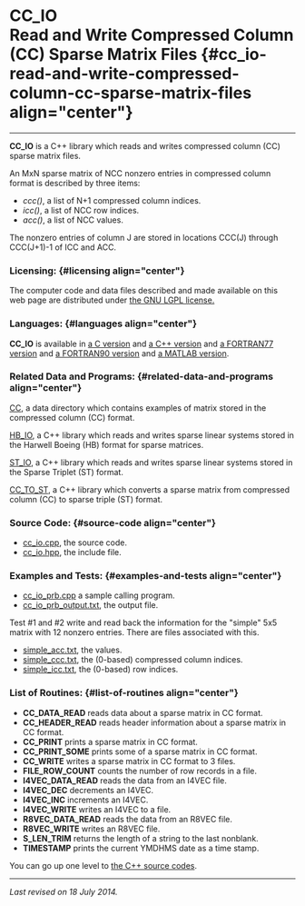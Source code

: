CC\_IO\
Read and Write Compressed Column (CC) Sparse Matrix Files {#cc_io-read-and-write-compressed-column-cc-sparse-matrix-files align="center"}
=========================================================

------------------------------------------------------------------------

**CC\_IO** is a C++ library which reads and writes compressed column
(CC) sparse matrix files.

An MxN sparse matrix of NCC nonzero entries in compressed column format
is described by three items:

-   *ccc()*, a list of N+1 compressed column indices.
-   *icc()*, a list of NCC row indices.
-   *acc()*, a list of NCC values.

The nonzero entries of column J are stored in locations CCC(J) through
CCC(J+1)-1 of ICC and ACC.

### Licensing: {#licensing align="center"}

The computer code and data files described and made available on this
web page are distributed under [the GNU LGPL
license.](../../txt/gnu_lgpl.txt)

### Languages: {#languages align="center"}

**CC\_IO** is available in [a C version](../../c_src/cc_io/cc_io.md)
and [a C++ version](../../master/cc_io/cc_io.md) and [a FORTRAN77
version](../../f77_src/cc_io/cc_io.md) and [a FORTRAN90
version](../../f_src/cc_io/cc_io.md) and [a MATLAB
version](../../m_src/cc_io/cc_io.md).

### Related Data and Programs: {#related-data-and-programs align="center"}

[CC](../../data/cc/cc.md), a data directory which contains examples of
matrix stored in the compressed column (CC) format.

[HB\_IO](../../master/hb_io/hb_io.md), a C++ library which reads and
writes sparse linear systems stored in the Harwell Boeing (HB) format
for sparse matrices.

[ST\_IO](../../master/st_io/st_io.md), a C++ library which reads and
writes sparse linear systems stored in the Sparse Triplet (ST) format.

[CC\_TO\_ST](../../master/cc_to_st/cc_to_st.md), a C++ library which
converts a sparse matrix from compressed column (CC) to sparse triple
(ST) format.

### Source Code: {#source-code align="center"}

-   [cc\_io.cpp](cc_io.cpp), the source code.
-   [cc\_io.hpp](cc_io.hpp), the include file.

### Examples and Tests: {#examples-and-tests align="center"}

-   [cc\_io\_prb.cpp](cc_io_prb.cpp) a sample calling program.
-   [cc\_io\_prb\_output.txt](cc_io_prb_output.txt), the output file.

Test \#1 and \#2 write and read back the information for the "simple"
5x5 matrix with 12 nonzero entries. There are files associated with
this.

-   [simple\_acc.txt](simple_acc.txt), the values.
-   [simple\_ccc.txt](simple_ccc.txt), the (0-based) compressed column
    indices.
-   [simple\_icc.txt](simple_icc.txt), the (0-based) row indices.

### List of Routines: {#list-of-routines align="center"}

-   **CC\_DATA\_READ** reads data about a sparse matrix in CC format.
-   **CC\_HEADER\_READ** reads header information about a sparse matrix
    in CC format.
-   **CC\_PRINT** prints a sparse matrix in CC format.
-   **CC\_PRINT\_SOME** prints some of a sparse matrix in CC format.
-   **CC\_WRITE** writes a sparse matrix in CC format to 3 files.
-   **FILE\_ROW\_COUNT** counts the number of row records in a file.
-   **I4VEC\_DATA\_READ** reads the data from an I4VEC file.
-   **I4VEC\_DEC** decrements an I4VEC.
-   **I4VEC\_INC** increments an I4VEC.
-   **I4VEC\_WRITE** writes an I4VEC to a file.
-   **R8VEC\_DATA\_READ** reads the data from an R8VEC file.
-   **R8VEC\_WRITE** writes an R8VEC file.
-   **S\_LEN\_TRIM** returns the length of a string to the last
    nonblank.
-   **TIMESTAMP** prints the current YMDHMS date as a time stamp.

You can go up one level to [the C++ source codes](../cpp_src.md).

------------------------------------------------------------------------

*Last revised on 18 July 2014.*
